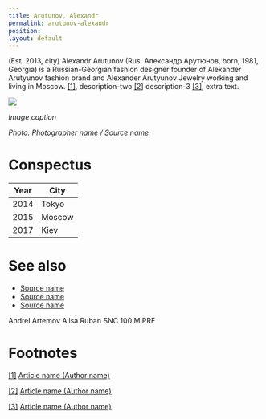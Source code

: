 ```yaml
---
title: Arutunov, Alexandr
permalink: arutunov-alexandr
position:
layout: default
---
```


(Est. 2013, city) Alexandr Arutunov (Rus. Александр Арутюнов, born, 1981, Georgia) is a Russian-Georgian fashion designer founder of Alexander Arutyunov fashion brand and Alexander Arutyunov Jewelry working and living in Moscow.  <span id="a1">[\[1\]](#f1)</span>, description-two <span id="a2">[\[2\]](#f2)</span> description-3 <span id="a3">[\[3\]](#f3)</span>, extra text.

![](/images/image-name.jpg)

*Image caption*

*Photo: [Photographer name](http://example.net/) / [Source name](http://example.net/)*

# Conspectus

|Year|City|
|----|---------|
|2014|Tokyo|
|2015|Moscow|
|2017|Kiev|

# See also

- [Source name](http://example.net/)
- [Source name](http://example.net/)
- [Source name](http://example.net/)

Andrei Artemov
Alisa Ruban
SNC 100 MIPRF

# Footnotes

[[1]](#a1) <span id="f1"></span> [Article name (Author name)](http://example.net/article)

[[2]](#a2) <span id="f2"></span> [Article name (Author name)](http://example.net/article)

[[3]](#a3) <span id="f3"></span> [Article name (Author name)](http://example.net/article)
